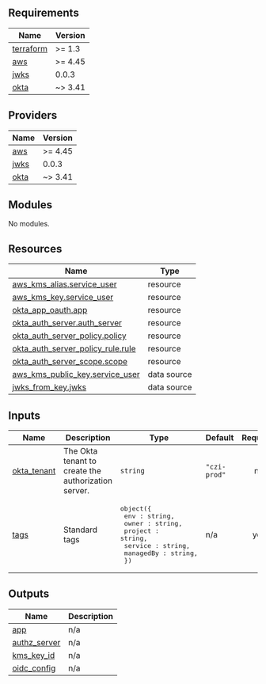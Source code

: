 <!-- START -->
## Requirements

| Name | Version |
|------|---------|
| <a name="requirement_terraform"></a> [terraform](#requirement\_terraform) | >= 1.3 |
| <a name="requirement_aws"></a> [aws](#requirement\_aws) | >= 4.45 |
| <a name="requirement_jwks"></a> [jwks](#requirement\_jwks) | 0.0.3 |
| <a name="requirement_okta"></a> [okta](#requirement\_okta) | ~> 3.41 |

## Providers

| Name | Version |
|------|---------|
| <a name="provider_aws"></a> [aws](#provider\_aws) | >= 4.45 |
| <a name="provider_jwks"></a> [jwks](#provider\_jwks) | 0.0.3 |
| <a name="provider_okta"></a> [okta](#provider\_okta) | ~> 3.41 |

## Modules

No modules.

## Resources

| Name | Type |
|------|------|
| [aws_kms_alias.service_user](https://registry.terraform.io/providers/hashicorp/aws/latest/docs/resources/kms_alias) | resource |
| [aws_kms_key.service_user](https://registry.terraform.io/providers/hashicorp/aws/latest/docs/resources/kms_key) | resource |
| [okta_app_oauth.app](https://registry.terraform.io/providers/okta/okta/latest/docs/resources/app_oauth) | resource |
| [okta_auth_server.auth_server](https://registry.terraform.io/providers/okta/okta/latest/docs/resources/auth_server) | resource |
| [okta_auth_server_policy.policy](https://registry.terraform.io/providers/okta/okta/latest/docs/resources/auth_server_policy) | resource |
| [okta_auth_server_policy_rule.rule](https://registry.terraform.io/providers/okta/okta/latest/docs/resources/auth_server_policy_rule) | resource |
| [okta_auth_server_scope.scope](https://registry.terraform.io/providers/okta/okta/latest/docs/resources/auth_server_scope) | resource |
| [aws_kms_public_key.service_user](https://registry.terraform.io/providers/hashicorp/aws/latest/docs/data-sources/kms_public_key) | data source |
| [jwks_from_key.jwks](https://registry.terraform.io/providers/iwarapter/jwks/0.0.3/docs/data-sources/from_key) | data source |

## Inputs

| Name | Description | Type | Default | Required |
|------|-------------|------|---------|:--------:|
| <a name="input_okta_tenant"></a> [okta\_tenant](#input\_okta\_tenant) | The Okta tenant to create the authorization server. | `string` | `"czi-prod"` | no |
| <a name="input_tags"></a> [tags](#input\_tags) | Standard tags | <pre>object({<br>    env : string,<br>    owner : string,<br>    project : string,<br>    service : string,<br>    managedBy : string,<br>  })</pre> | n/a | yes |

## Outputs

| Name | Description |
|------|-------------|
| <a name="output_app"></a> [app](#output\_app) | n/a |
| <a name="output_authz_server"></a> [authz\_server](#output\_authz\_server) | n/a |
| <a name="output_kms_key_id"></a> [kms\_key\_id](#output\_kms\_key\_id) | n/a |
| <a name="output_oidc_config"></a> [oidc\_config](#output\_oidc\_config) | n/a |
<!-- END -->
